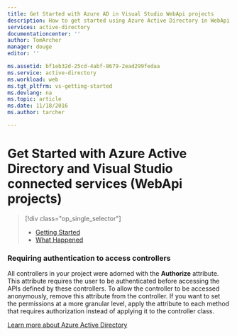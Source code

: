```yaml
---
title: Get Started with Azure AD in Visual Studio WebApi projects
description: How to get started using Azure Active Directory in WebApi projects after connecting to or creating an Azure AD using Visual Studio connected services
services: active-directory
documentationcenter: ''
author: TomArcher
manager: douge
editor: ''

ms.assetid: bf1eb32d-25cd-4abf-8679-2ead299fedaa
ms.service: active-directory
ms.workload: web
ms.tgt_pltfrm: vs-getting-started
ms.devlang: na
ms.topic: article
ms.date: 11/18/2016
ms.author: tarcher

---
```

# Get Started with Azure Active Directory and Visual Studio connected services (WebApi projects)
> [!div class="op_single_selector"]
> * [Getting Started](vs-active-directory-webapi-getting-started.md)
> * [What Happened](vs-active-directory-webapi-what-happened.md)
> 
> 

### Requiring authentication to access controllers
All controllers in your project were adorned with the **Authorize** attribute. This attribute requires the user to be authenticated before accessing the APIs defined by these controllers. To allow the controller to be accessed anonymously, remove this attribute from the controller. If you want to set the permissions at a more granular level, apply the attribute to each method that requires authorization instead of applying it to the controller class.

[Learn more about Azure Active Directory](https://azure.microsoft.com/services/active-directory/)

